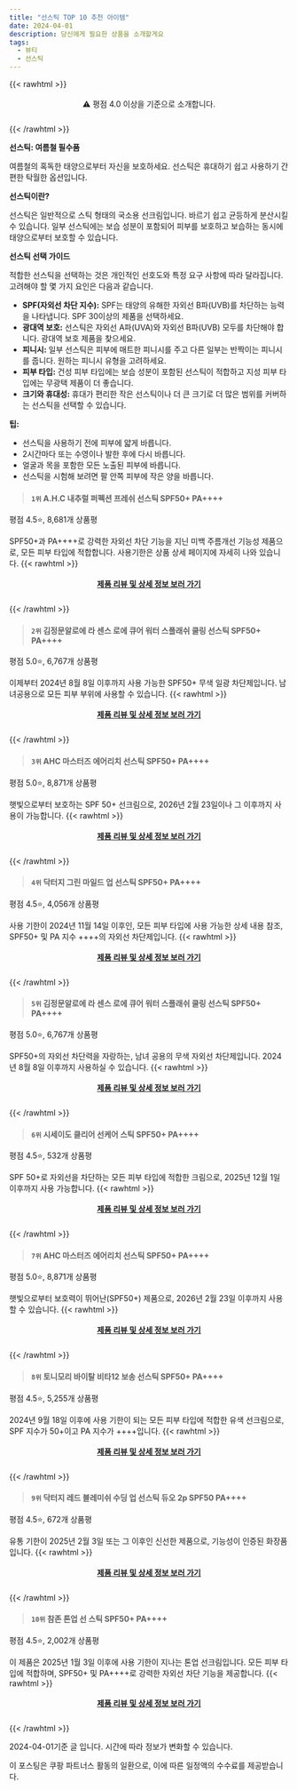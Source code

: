```yaml
---
title: "선스틱 TOP 10 추천 아이템"
date: 2024-04-01
description: 당신에게 필요한 상품을 소개할게요
tags:
  - 뷰티
  - 선스틱
---
```

{{< rawhtml >}}<div class="toc" style="text-align: center; height: 50px; line-height: 2;">  <p>⚠️ 평점 4.0 이상을 기준으로 소개합니다.<br></p></div> {{< /rawhtml >}}

**선스틱: 여름철 필수품**

여름철의 혹독한 태양으로부터 자신을 보호하세요. 선스틱은 휴대하기 쉽고 사용하기 간편한 탁월한 옵션입니다.

**선스틱이란?**

선스틱은 일반적으로 스틱 형태의 국소용 선크림입니다. 바르기 쉽고 균등하게 분산시킬 수 있습니다. 일부 선스틱에는 보습 성분이 포함되어 피부를 보호하고 보습하는 동시에 태양으로부터 보호할 수 있습니다.

**선스틱 선택 가이드**

적합한 선스틱을 선택하는 것은 개인적인 선호도와 특정 요구 사항에 따라 달라집니다. 고려해야 할 몇 가지 요인은 다음과 같습니다.

* **SPF(자외선 차단 지수):** SPF는 태양의 유해한 자외선 B파(UVB)를 차단하는 능력을 나타냅니다. SPF 30이상의 제품을 선택하세요.
* **광대역 보호:** 선스틱은 자외선 A파(UVA)와 자외선 B파(UVB) 모두를 차단해야 합니다. 광대역 보호 제품을 찾으세요.
* **피니시:** 일부 선스틱은 피부에 매트한 피니시를 주고 다른 일부는 반짝이는 피니시를 줍니다. 원하는 피니시 유형을 고려하세요.
* **피부 타입:** 건성 피부 타입에는 보습 성분이 포함된 선스틱이 적합하고 지성 피부 타입에는 무광택 제품이 더 좋습니다.
* **크기와 휴대성:** 휴대가 편리한 작은 선스틱이나 더 큰 크기로 더 많은 범위를 커버하는 선스틱을 선택할 수 있습니다.

**팁:**

* 선스틱을 사용하기 전에 피부에 얇게 바릅니다.
* 2시간마다 또는 수영이나 발한 후에 다시 바릅니다.
* 얼굴과 목을 포함한 모든 노출된 피부에 바릅니다.
* 선스틱을 시험해 보려면 팔 안쪽 피부에 작은 양을 바릅니다.


>#### `1위` A.H.C 내추럴 퍼펙션 프레쉬 선스틱 SPF50+ PA++++
평점 4.5⭐, 8,681개 상품평

SPF50+과 PA++++로 강력한 자외선 차단 기능을 지닌 미백 주름개선 기능성 제품으로, 모든 피부 타입에 적합합니다. 사용기한은 상품 상세 페이지에 자세히 나와 있습니다.
{{< rawhtml >}}<div class="toc" style="text-align: center; height: 50px; line-height: 2;"><p><b><a href="https://link.coupang.com/re/AFFSDP?lptag=AF5033054&pageKey=87752899&itemId=20329826715&vendorItemId=86579913952&traceid=V0-153-6ea6134680ea3446&requestid=20240401151456834021772789&token=31850B%7CGM">제품 리뷰 및 상세 정보 보러 가기</a></b><br></p> </div>{{< /rawhtml >}}

>#### `2위` 김정문알로에 라 센스 로에 큐어 워터 스플래쉬 쿨링 선스틱 SPF50+ PA++++
평점 5.0⭐, 6,767개 상품평

이제부터 2024년 8월 8일 이후까지 사용 가능한 SPF50+ 무색 일광 차단제입니다. 남녀공용으로 모든 피부 부위에 사용할 수 있습니다.
{{< rawhtml >}}<div class="toc" style="text-align: center; height: 50px; line-height: 2;"><p><b><a href="https://link.coupang.com/re/AFFSDP?lptag=AF5033054&pageKey=6595109989&itemId=14898129003&vendorItemId=82136881944&traceid=V0-153-61e5dc3af907098c&requestid=20240401151456834021772789&token=31850B%7CGM">제품 리뷰 및 상세 정보 보러 가기</a></b><br></p> </div>{{< /rawhtml >}}

>#### `3위` AHC 마스터즈 에어리치 선스틱 SPF50+ PA++++
평점 5.0⭐, 8,871개 상품평

햇빛으로부터 보호하는 SPF 50+ 선크림으로, 2026년 2월 23일이나 그 이후까지 사용이 가능합니다.
{{< rawhtml >}}<div class="toc" style="text-align: center; height: 50px; line-height: 2;"><p><b><a href="https://link.coupang.com/re/AFFSDP?lptag=AF5033054&pageKey=7088737172&itemId=17657649305&vendorItemId=84823167589&traceid=V0-153-bcdccf82dd4c21d7&requestid=20240401151456834021772789&token=31850B%7CGM">제품 리뷰 및 상세 정보 보러 가기</a></b><br></p> </div>{{< /rawhtml >}}

>#### `4위` 닥터지 그린 마일드 업 선스틱 SPF50+ PA++++
평점 4.5⭐, 4,056개 상품평

사용 기한이 2024년 11월 14일 이후인, 모든 피부 타입에 사용 가능한 상세 내용 참조, SPF50+ 및 PA 지수 ++++의 자외선 차단제입니다.
{{< rawhtml >}}<div class="toc" style="text-align: center; height: 50px; line-height: 2;"><p><b><a href="https://link.coupang.com/re/AFFSDP?lptag=AF5033054&pageKey=6408836797&itemId=10786780420&vendorItemId=83454589831&traceid=V0-153-c0089009f00a90d5&requestid=20240401151456834021772789&token=31850B%7CGM">제품 리뷰 및 상세 정보 보러 가기</a></b><br></p> </div>{{< /rawhtml >}}

>#### `5위` 김정문알로에 라 센스 로에 큐어 워터 스플래쉬 쿨링 선스틱 SPF50+ PA++++
평점 5.0⭐, 6,767개 상품평

SPF50+의 자외선 차단력을 자랑하는, 남녀 공용의 무색 자외선 차단제입니다. 2024년 8월 8일 이후까지 사용하실 수 있습니다.
{{< rawhtml >}}<div class="toc" style="text-align: center; height: 50px; line-height: 2;"><p><b><a href="https://link.coupang.com/re/AFFSDP?lptag=AF5033054&pageKey=6595109989&itemId=19169470535&vendorItemId=86287723136&traceid=V0-153-61e5dc3af907098c&requestid=20240401151456834021772789&token=31850B%7CGM">제품 리뷰 및 상세 정보 보러 가기</a></b><br></p> </div>{{< /rawhtml >}}

>#### `6위` 시세이도 클리어 선케어 스틱 SPF50+ PA++++
평점 4.5⭐, 532개 상품평

SPF 50+로 자외선을 차단하는 모든 피부 타입에 적합한 크림으로, 2025년 12월 1일 이후까지 사용 가능합니다.
{{< rawhtml >}}<div class="toc" style="text-align: center; height: 50px; line-height: 2;"><p><b><a href="https://link.coupang.com/re/AFFSDP?lptag=AF5033054&pageKey=6919817322&itemId=16705802203&vendorItemId=83888246146&traceid=V0-153-15a0d936438d82f5&requestid=20240401151456834021772789&token=31850B%7CGM">제품 리뷰 및 상세 정보 보러 가기</a></b><br></p> </div>{{< /rawhtml >}}

>#### `7위` AHC 마스터즈 에어리치 선스틱 SPF50+ PA++++
평점 5.0⭐, 8,871개 상품평

햇빛으로부터 보호력이 뛰어난(SPF50+) 제품으로, 2026년 2월 23일 이후까지 사용할 수 있습니다.
{{< rawhtml >}}<div class="toc" style="text-align: center; height: 50px; line-height: 2;"><p><b><a href="https://link.coupang.com/re/AFFSDP?lptag=AF5033054&pageKey=7088737172&itemId=19170745845&vendorItemId=86288953071&traceid=V0-153-bcdccf82dd4c21d7&requestid=20240401151456834021772789&token=31850B%7CGM">제품 리뷰 및 상세 정보 보러 가기</a></b><br></p> </div>{{< /rawhtml >}}

>#### `8위` 토니모리 바이탈 비타12 보송 선스틱 SPF50+ PA++++
평점 4.5⭐, 5,255개 상품평

2024년 9월 18일 이후에 사용 기한이 되는 모든 피부 타입에 적합한 유색 선크림으로, SPF 지수가 50+이고 PA 지수가 ++++입니다.
{{< rawhtml >}}<div class="toc" style="text-align: center; height: 50px; line-height: 2;"><p><b><a href="https://link.coupang.com/re/AFFSDP?lptag=AF5033054&pageKey=6565919185&itemId=760331130&vendorItemId=4918164790&traceid=V0-153-8d830149ef0a15fa&requestid=20240401151456834021772789&token=31850B%7CGM">제품 리뷰 및 상세 정보 보러 가기</a></b><br></p> </div>{{< /rawhtml >}}

>#### `9위` 닥터지 레드 블레미쉬 수딩 업 선스틱 듀오 2p SPF50 PA++++
평점 4.5⭐, 672개 상품평

유통 기한이 2025년 2월 3일 또는 그 이후인 신선한 제품으로, 기능성이 인증된 화장품입니다.
{{< rawhtml >}}<div class="toc" style="text-align: center; height: 50px; line-height: 2;"><p><b><a href="https://link.coupang.com/re/AFFSDP?lptag=AF5033054&pageKey=7246719596&itemId=18424406365&vendorItemId=85566203806&traceid=V0-153-84fffe390cea30d2&requestid=20240401151456834021772789&token=31850B%7CGM">제품 리뷰 및 상세 정보 보러 가기</a></b><br></p> </div>{{< /rawhtml >}}

>#### `10위` 참존 톤업 선 스틱 SPF50+ PA++++
평점 4.5⭐, 2,002개 상품평

이 제품은 2025년 1월 3일 이후에 사용 기한이 지나는 톤업 선크림입니다. 모든 피부 타입에 적합하며, SPF50+ 및 PA++++로 강력한 자외선 차단 기능을 제공합니다.
{{< rawhtml >}}<div class="toc" style="text-align: center; height: 50px; line-height: 2;"><p><b><a href="https://link.coupang.com/re/AFFSDP?lptag=AF5033054&pageKey=6628670533&itemId=15103324710&vendorItemId=82325291098&traceid=V0-153-6c7d613fadb4dbe9&requestid=20240401151456834021772789&token=31850B%7CGM">제품 리뷰 및 상세 정보 보러 가기</a></b><br></p> </div>{{< /rawhtml >}}


2024-04-01기준 글 입니다.
시간에 따라 정보가 변화할 수 있습니다.

이 포스팅은 쿠팡 파트너스 활동의 일환으로, 이에 따른 일정액의 수수료를 제공받습니다.